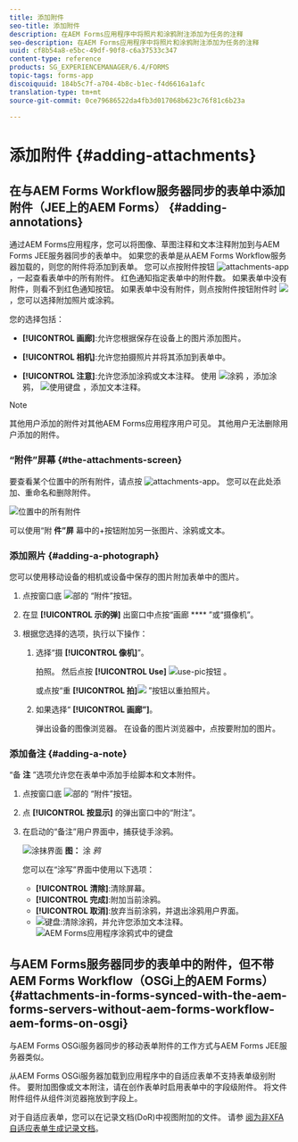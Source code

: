 ```yaml
---
title: 添加附件
seo-title: 添加附件
description: 在AEM Forms应用程序中将照片和涂鸦附注添加为任务的注释
seo-description: 在AEM Forms应用程序中将照片和涂鸦附注添加为任务的注释
uuid: cf8b54a8-e5bc-49df-90f8-c6a37533c347
content-type: reference
products: SG_EXPERIENCEMANAGER/6.4/FORMS
topic-tags: forms-app
discoiquuid: 184b5c7f-a704-4b8c-b1ec-f4d6616a1afc
translation-type: tm+mt
source-git-commit: 0ce79686522da4fb3d017068b623c76f81c6b23a

---
```



# 添加附件 {#adding-attachments}

## 在与AEM Forms Workflow服务器同步的表单中添加附件（JEE上的AEM Forms） {#adding-annotations}

通过AEM Forms应用程序，您可以将图像、草图注释和文本注释附加到与AEM Forms JEE服务器同步的表单中。 如果您的表单是从AEM Forms Workflow服务器加载的，则您的附件将添加到表单。 您可以点按附件按钮 ![attachments-app](assets/attachments-app.png) ，一起查看表单中的所有附件。 红色通知指定表单中的附件数。 如果表单中没有附件，则看不到红色通知按钮。 如果表单中没有附件，则点按附件按钮附件时 ![](assets/attch.png)，您可以选择附加照片或涂鸦。

您的选择包括：

* **[!UICONTROL 画廊]**:允许您根据保存在设备上的图片添加图片。

* **[!UICONTROL 相机]**:允许您拍摄照片并将其添加到表单中。

* **[!UICONTROL 注意]**:允许您添加涂鸦或文本注释。 使用 ![涂鸦](assets/scribble.png) ，添加涂鸦， ![使用键盘](assets/keyboard.png) ，添加文本注释。

>[!NOTE]
>
>其他用户添加的附件对其他AEM Forms应用程序用户可见。 其他用户无法删除用户添加的附件。


### “附件”屏幕 {#the-attachments-screen}

要查看某个位置中的所有附件，请点按 ![attachments-app](assets/attachments-app.png)。 您可以在此处添加、重命名和删除附件。

![位置中的所有附件](assets/attachments-screen.png)

可以使用“附 **件”屏** 幕中的+按钮附加另一张图片、涂鸦或文本。

### 添加照片 {#adding-a-photograph}

您可以使用移动设备的相机或设备中保存的图片附加表单中的图片。

1. 点按窗口底 ![部的](assets/attch.png) “附件”按钮。
1. 在显 **[!UICONTROL 示的弹]** 出窗口中点按“画廊 **** ”或“摄像机”。
1. 根据您选择的选项，执行以下操作：

   1. 选择“摄 **[!UICONTROL 像机]**”。

      拍照。 然后点按 **[!UICONTROL Use]** ![use-pic按钮](assets/use-pic.png) 。

      或点按“重 **[!UICONTROL 拍]**![](assets/retake.png) ”按钮以重拍照片。

   1. 如果选择“ **[!UICONTROL 画廊”]**。

      弹出设备的图像浏览器。 在设备的图片浏览器中，点按要附加的图片。

### 添加备注 {#adding-a-note}

“备 **注** ”选项允许您在表单中添加手绘脚本和文本附件。

1. 点按窗口底 ![部的](assets/attch.png) “附件”按钮。
1. 点 **[!UICONTROL 按显示]** 的弹出窗口中的“附注”。
1. 在启动的“备注”用户界面中，捕获徒手涂鸦。

   ![涂抹界面](assets/scribble-ui.png)
   **图：** 涂 *鸦*

   您可以在“涂写”界面中使用以下选项：

   * **[!UICONTROL 清除]**:清除屏幕。
   * **[!UICONTROL 完成]**:附加当前涂鸦。
   * **[!UICONTROL 取消]**:放弃当前涂鸦，并退出涂鸦用户界面。
   * ![键盘](assets/keyboard.png):清除涂鸦，并允许您添加文本注释。
   ![AEM Forms应用程序涂鸦式中的键盘](assets/keyboard-inapp.png)

## 与AEM Forms服务器同步的表单中的附件，但不带AEM Forms Workflow（OSGi上的AEM Forms） {#attachments-in-forms-synced-with-the-aem-forms-servers-without-aem-forms-workflow-aem-forms-on-osgi}

与AEM Forms OSGi服务器同步的移动表单附件的工作方式与AEM Forms JEE服务器类似。

从AEM Forms OSGi服务器加载到应用程序中的自适应表单不支持表单级别附件。 要附加图像或文本附注，请在创作表单时启用表单中的字段级附件。 将文件附件组件从组件浏览器拖放到字段上。

对于自适应表单，您可以在记录文档(DoR)中视图附加的文件。 请参 [阅为非XFA自适应表单生成记录文档](/help/forms/using/generate-document-of-record-for-non-xfa-based-adaptive-forms.md)。

